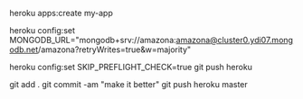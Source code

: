 heroku apps:create my-app


heroku config:set MONGODB_URL="mongodb+srv://amazona:amazona@cluster0.ydi07.mongodb.net/amazona?retryWrites=true&w=majority"



heroku config:set SKIP_PREFLIGHT_CHECK=true
git push heroku

git add .
git commit -am "make it better"
git push heroku master